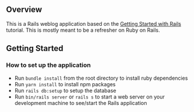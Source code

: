 ## Overview
This is a Rails weblog application based on the
[Getting Started with Rails](https://guides.rubyonrails.org/getting_started.html)
tutorial. This is mostly meant to be a refresher on Ruby on Rails.

## Getting Started

### How to set up the application
- Run `bundle install` from the root directory to install ruby dependencies
- Run `yarn install` to install npm packages
- Run `rails db:setup` to setup the database
- Run `bin/rails server` or `rails s` to start a web server on your development
  machine to see/start the Rails application
